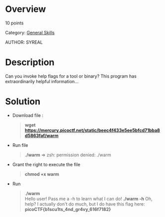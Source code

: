 # Overview 
10 points

Category: [General Skills]()

AUTHOR: SYREAL

# Description
Can you invoke help flags for a tool or binary? This program has extraordinarily helpful information...
# Solution
- Download file :
  > **wget https://mercury.picoctf.net/static/beec4f433e5ee5bfcd71bba8d5863faf/warm**

- Run file 
  > **./warm**
    => zsh: permission denied: ./warm
- Grant the right to execute the file
  >**chmod +x warm** 
- Run
  
  >\.**/warm**       
   Hello user! Pass me a -h to learn what I can do!
  **./warm -h**
  Oh, help? I actually don't do much, but I do have this flag
  here: **picoCTF{b1scu1ts_4nd_gr4vy_616f7182}**


